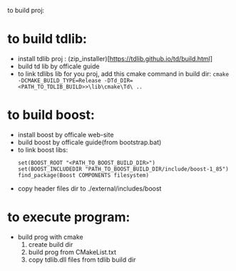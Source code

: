 to build proj:

# to build tdlib:
- install tdlib proj : (zip_installer)[https://tdlib.github.io/td/build.html]
- build td lib by officale guide
- to link tdlibs lib for you proj, add this cmake command in build dir: `cmake -DCMAKE_BUILD_TYPE=Release -DTd_DIR=<PATH_TO_TDLIB_BUILD>>\lib\cmake\Td\ ..`

# to build boost:
- install boost by officale web-site
- build boost by officale guide(from bootstrap.bat)
- to link boost libs:
    ```
    set(BOOST_ROOT "<PATH_TO_BOOST_BUILD_DIR>")
    set(BOOST_INCLUDEDIR "PATH_TO_BOOST_BUILD_DIR/include/boost-1_85")
    find_package(Boost COMPONENTS filesystem)
    ```
- copy header files dir to ./external/includes/boost

# to execute program:
  - build prog with cmake
    1. create build dir
    2. build prog from CMakeList.txt
    3. copy tdlib.dll files from tdlib build dir